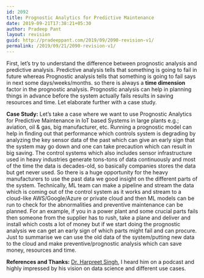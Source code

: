 ```yaml
---
id: 2092
title: Prognostic Analytics for Predictive Maintenance
date: 2019-09-21T17:38:21+05:30
author: Pradeep Pant
layout: revision
guid: http://pradeeppant.com/2019/09/2090-revision-v1/
permalink: /2019/09/21/2090-revision-v1/
---
```

<p style="text-align:left">
  First, let&#8217;s try to understand the difference between prognostic analysis and predictive analysis. Predictive analysis tells that something is going to fail in future whereas Prognostic analysis tells that something is going to fail says in next some days/weeks/months. so there is always a <strong>time dimension</strong> factor in the prognostic analysis. Prognostic analysis can help in planning things in advance before the system actually fails results in saving resources and time. Let elaborate further with a case study.
</p>

**Case Study:** Let&#8217;s take a case where we want to use Prognostic Analytics for Predictive Maintenance in IoT based Systems in large plants e.g.; aviation, oil & gas, big manufacturer, etc. Running a prognostic model can help in finding out that performance which controls system is degrading by analyzing the key sensor data of the past which can give an early sign that the system may go down and one can take precaution which can result in big saving. The control systems which also includes sensor infrastructure used in heavy industries generate tons-tons of data continuously and most of the time the data is decades-old, so basically companies stores the data but get never used. So there is a huge opportunity for the heavy manufacturers to use the past data we good insight on the different parts of the system. Technically, ML team can make a pipeline and stream the data which is coming out of the control system as it works and stream to a cloud-like AWS/Google/Azure or private cloud and then ML models can be run to check for the abnormalities and preventive maintenance can be planned. For an example, if you in a power plant and some crucial parts fails then someone from the supplier has to rush, take a plane and deliver and install which costs a lot of money but if we start doing the prognostic analysis we can get an early sign of which parts might fail and can procure. Just to summarise we can use the old data of the system/putting new data to the cloud and make preventive/prognostic analysis which can save money, resources and time. 

**References and Thanks:** [Dr. Harpreet Singh](https://www.linkedin.com/in/hsingh1), I heard him on a podcast and highly impressed by his vision on data science and different use cases.